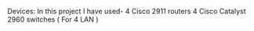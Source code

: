Devices:
In this project I have used-
4 Cisco 2911 routers
4 Cisco Catalyst 2960 switches ( For 4 LAN )
